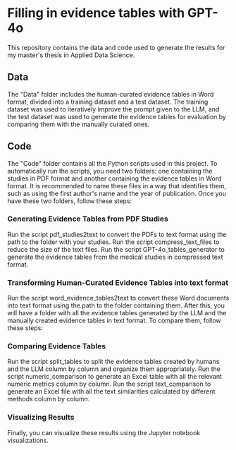 # Filling in evidence tables with GPT-4o

This repository contains the data and code used to generate the results for my master's thesis in Applied Data Science.

## Data
The "Data" folder includes the human-curated evidence tables in Word format, divided into a training dataset and a test dataset. The training dataset was used to iteratively improve the prompt given to the LLM, and the test dataset was used to generate the evidence tables for evaluation by comparing them with the manually curated ones.

## Code
The "Code" folder contains all the Python scripts used in this project. To automatically run the scripts, you need two folders: one containing the studies in PDF format and another containing the evidence tables in Word format. It is recommended to name these files in a way that identifies them, such as using the first author's name and the year of publication. Once you have these two folders, follow these steps:

### Generating Evidence Tables from PDF Studies
Run the script pdf_studies2text to convert the PDFs to text format using the path to the folder with your studies.
Run the script compress_text_files to reduce the size of the text files.
Run the script GPT-4o_tables_generator to generate the evidence tables from the medical studies in compressed text format.

### Transforming Human-Curated Evidence Tables into text format
Run the script word_evidence_tables2text to convert these Word documents into text format using the path to the folder containing them.
After this, you will have a folder with all the evidence tables generated by the LLM and the manually created evidence tables in text format. To compare them, follow these steps:

### Comparing Evidence Tables
Run the script split_tables to split the evidence tables created by humans and the LLM column by column and organize them appropriately.
Run the script numeric_comparison to generate an Excel table with all the relevant numeric metrics column by column.
Run the script text_comparison to generate an Excel file with all the text similarities calculated by different methods column by column.

### Visualizing Results
Finally, you can visualize these results using the Jupyter notebook visualizations.
